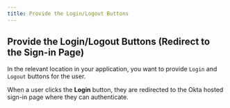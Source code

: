 ```yaml
---
title: Provide the Login/Logout Buttons
---
```

## Provide the Login/Logout Buttons (Redirect to the Sign-in Page) 

In the relevant location in your application, you want to provide `Login` and `Logout` buttons for the user.

When a user clicks the **Login** button, they are redirected to the Okta hosted sign-in page where they can authenticate.

<!-- >> Note: To customize this sign-in page, see the [Customization Guide](customization-guide-link). -->

<StackSelector snippet="login-redirect"/>

<NextSectionLink/>
